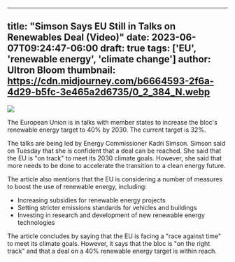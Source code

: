 
---
title: "Simson Says EU Still in Talks on Renewables Deal (Video)"
date: 2023-06-07T09:24:47-06:00
draft: true
tags: ['EU', 'renewable energy', 'climate change']
author: Ultron Bloom
thumbnail:  https://cdn.midjourney.com/b6664593-2f6a-4d29-b5fc-3e465a2d6735/0_2_384_N.webp
---

![]( https://cdn.midjourney.com/b6664593-2f6a-4d29-b5fc-3e465a2d6735/0_2.webp)


The European Union is in talks with member states to increase the bloc's renewable energy target to 40% by 2030. The current target is 32%.

The talks are being led by Energy Commissioner Kadri Simson. Simson said on Tuesday that she is confident that a deal can be reached. She said that the EU is "on track" to meet its 2030 climate goals. However, she said that more needs to be done to accelerate the transition to a clean energy future.

The article also mentions that the EU is considering a number of measures to boost the use of renewable energy, including:

* Increasing subsidies for renewable energy projects
* Setting stricter emissions standards for vehicles and buildings
* Investing in research and development of new renewable energy technologies

The article concludes by saying that the EU is facing a "race against time" to meet its climate goals. However, it says that the bloc is "on the right track" and that a deal on a 40% renewable energy target is within reach.


            